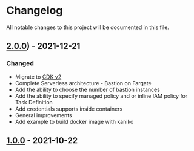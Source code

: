 # Changelog
All notable changes to this project will be documented in this file.

## [2.0.0](https://github.com/aws-samples/cdk-fargate-gitlab-runner/releases/tag/v2.0.0)) - 2021-12-21

### Changed
  - Migrate to [CDK v2](https://aws.amazon.com/blogs/aws/announcing-general-availability-of-construct-hub-and-aws-cloud-development-kit-version-2/)
  - Complete Serverless architecture - Bastion on Fargate
  - Add the ability to choose the number of bastion instances
  - Add the ability to specify managed policy and or inline IAM policy for Task Definition
  - Add credentials supports inside containers
  - General improvements
  - Add example to build docker image with kaniko
  

## [1.0.0](https://github.com/aws-samples/cdk-fargate-gitlab-runner/releases/tag/v1.0.0) - 2021-10-22